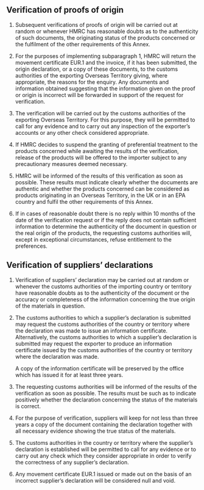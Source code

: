 ## Verification of proofs of origin

1. Subsequent verifications of proofs of origin will be carried out at random or whenever HMRC has reasonable doubts as to the authenticity of such documents, the originating status of the products concerned or the fulfilment of the other requirements of this Annex.

2. For the purposes of implementing subparagraph 1, HMRC will return the movement certificate EUR.1 and the invoice, if it has been submitted, the origin declaration, or a copy of these documents, to the customs authorities of the exporting Overseas Territory giving, where appropriate, the reasons for the enquiry. Any documents and information obtained suggesting that the information given on the proof or origin is incorrect will be forwarded in support of the request for verification.

3. The verification will be carried out by the customs authorities of the exporting Overseas Territory. For this purpose, they will be permitted to call for any evidence and to carry out any inspection of the exporter’s accounts or any other check considered appropriate.

4. If HMRC decides to suspend the granting of preferential treatment to the products concerned while awaiting the results of the verification, release of the products will be offered to the importer subject to any precautionary measures deemed necessary.

5. HMRC will be informed of the results of this verification as soon as possible. These results must indicate clearly whether the documents are authentic and whether the products concerned can be considered as products originating in an Overseas Territory, in the UK or in an EPA country and fulfil the other requirements of this Annex.

6. If in cases of reasonable doubt there is no reply within 10 months of the date of the verification request or if the reply does not contain sufficient information to determine the authenticity of the document in question or the real origin of the products, the requesting customs authorities will, except in exceptional circumstances, refuse entitlement to the preferences.

## Verification of suppliers’ declarations

1. Verification of suppliers’ declaration may be carried out at random or whenever the customs authorities of the importing country or territory have reasonable doubts as to the authenticity of the document or the accuracy or completeness of the information concerning the true origin of the materials in question.

2. The customs authorities to which a supplier’s declaration is submitted may request the customs authorities of the country or territory where the declaration was made to issue an information certificate. Alternatively, the customs authorities to which a supplier’s declaration is submitted may request the exporter to produce an information certificate issued by the customs authorities of the country or territory where the declaration was made.

    A copy of the information certificate will be preserved by the office which has issued it for at least three years.

3. The requesting customs authorities will be informed of the results of the verification as soon as possible. The results must be such as to indicate positively whether the declaration concerning the status of the materials is correct.

4. For the purpose of verification, suppliers will keep for not less than three years a copy of the document containing the declaration together with all necessary evidence showing the true status of the materials.

5. The customs authorities in the country or territory where the supplier’s declaration is established will be permitted to call for any evidence or to carry out any check which they consider appropriate in order to verify the correctness of any supplier’s declaration.

6. Any movement certificate EUR.1 issued or made out on the basis of an incorrect supplier’s declaration will be considered null and void.
